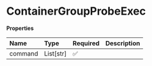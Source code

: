 # ContainerGroupProbeExec

**Properties**

| Name    | Type      | Required | Description |
| :------ | :-------- | :------- | :---------- |
| command | List[str] | ✅       |             |
